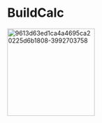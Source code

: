# BuildCalc
 
<img width="200" height="200" alt="9613d63ed1ca4a4695ca20225d6b1808-3992703758" src="https://github.com/user-attachments/assets/b834f073-fe5d-48ed-a7a4-4d4c906eaeef" />
